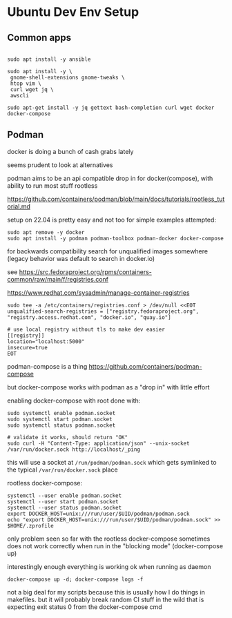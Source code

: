 # Ubuntu Dev Env Setup

## Common apps
```shell script

sudo apt install -y ansible

sudo apt install -y \
 gnome-shell-extensions gnome-tweaks \
 htop vim \
 curl wget jq \
 awscli

sudo apt-get install -y jq gettext bash-completion curl wget docker docker-compose
```

## Podman
docker is doing a bunch of cash grabs lately

seems prudent to look at alternatives

podman aims to be an api compatible drop in for docker(compose), with ability to run most stuff rootless

https://github.com/containers/podman/blob/main/docs/tutorials/rootless_tutorial.md

setup on 22.04 is pretty easy and not too for simple examples attempted:
```shell
sudo apt remove -y docker
sudo apt install -y podman podman-toolbox podman-docker docker-compose
```
for backwards compatibility search for unqualified images somewhere (legacy behavior was default to search in docker.io)

see https://src.fedoraproject.org/rpms/containers-common/raw/main/f/registries.conf

https://www.redhat.com/sysadmin/manage-container-registries
```shell
sudo tee -a /etc/containers/registries.conf > /dev/null <<EOT
unqualified-search-registries = ["registry.fedoraproject.org", "registry.access.redhat.com", "docker.io", "quay.io"]

# use local registry without tls to make dev easier
[[registry]]
location="localhost:5000"
insecure=true
EOT
```

podman-compose is a thing https://github.com/containers/podman-compose

but docker-compose works with podman as a "drop in" with little effort

enabling docker-compose with root done with:
```shell
sudo systemctl enable podman.socket
sudo systemctl start podman.socket
sudo systemctl status podman.socket

# validate it works, should return "OK"
sudo curl -H "Content-Type: application/json" --unix-socket /var/run/docker.sock http://localhost/_ping
```
this will use a socket at `/run/podman/podman.sock` which gets symlinked to the typical `/var/run/docker.sock` place 

rootless docker-compose:
```shell
systemctl --user enable podman.socket
systemctl --user start podman.socket
systemctl --user status podman.socket
export DOCKER_HOST=unix:///run/user/$UID/podman/podman.sock
echo "export DOCKER_HOST=unix:///run/user/$UID/podman/podman.sock" >> $HOME/.zprofile
```
only problem seen so far with the rootless docker-compose sometimes does not work correctly when run in the "blocking mode" (docker-compose up)

interestingly enough everything is working ok when running as daemon
```shell
docker-compose up -d; docker-compose logs -f
```

not a big deal for my scripts because this is usually how I do things in makefiles.
but it will probably break random CI stuff in the wild that is expecting exit status 0 from the docker-compose cmd
